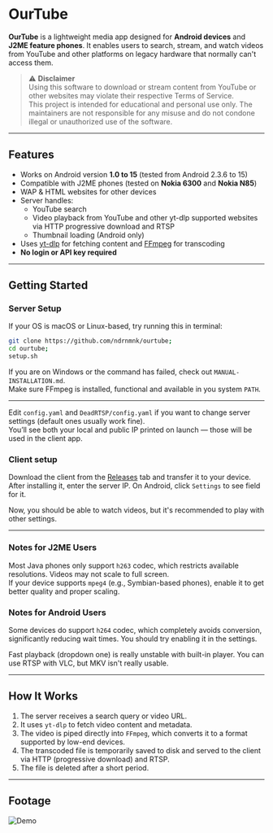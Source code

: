 # OurTube

**OurTube** is a lightweight media app designed for **Android devices** and **J2ME feature phones**. It enables users to search, stream, and watch videos from YouTube and other platforms on legacy hardware that normally can't access them.

> ⚠️ **Disclaimer**  
> Using this software to download or stream content from YouTube or other websites may violate their respective Terms of Service.  
> This project is intended for educational and personal use only. The maintainers are not responsible for any misuse and do not condone illegal or unauthorized use of the software.
---

## Features

- Works on Android version **1.0 to 15** (tested from Android 2.3.6 to 15)
- Compatible with J2ME phones (tested on **Nokia 6300** and **Nokia N85**)
- WAP & HTML websites for other devices
- Server handles:
  - YouTube search
  - Video playback from YouTube and other yt-dlp supported websites via HTTP progressive download and RTSP
  - Thumbnail loading (Android only)
- Uses [yt-dlp](https://github.com/yt-dlp/yt-dlp) for fetching content and [FFmpeg](https://ffmpeg.org/) for transcoding
- **No login or API key required**

---

## Getting Started

### Server Setup

If your OS is macOS or Linux-based, try running this in terminal:
```bash
git clone https://github.com/ndrnmnk/ourtube;
cd ourtube;
setup.sh
```
If you are on Windows or the command has failed, check out `MANUAL-INSTALLATION.md`.  
Make sure FFmpeg is installed, functional and available in you system `PATH`.

---

Edit `config.yaml` and `DeadRTSP/config.yaml` if you want to change server settings (default ones usually work fine).  
You’ll see both your local and public IP printed on launch — those will be used in the client app.

### Client setup

Download the client from the [Releases](https://github.com/ndrnmnk/ourtube/releases) tab and transfer it to your device.  
After installing it, enter the server IP. On Android, click `Settings` to see field for it.

Now, you should be able to watch videos, but it's recommended to play with other settings.

---

### Notes for J2ME Users

Most Java phones only support `h263` codec, which restricts available resolutions. Videos may not scale to full screen.  
If your device supports `mpeg4` (e.g., Symbian-based phones), enable it to get better quality and proper scaling.

### Notes for Android Users

Some devices do support `h264` codec, which completely avoids conversion, significantly reducing wait times. 
You should try enabling it in the settings.

Fast playback (dropdown one) is really unstable with built-in player.
You can use RTSP with VLC, but MKV isn't really usable.

---

## How It Works

1. The server receives a search query or video URL.
2. It uses `yt-dlp` to fetch video content and metadata.
3. The video is piped directly into `FFmpeg`, which converts it to a format supported by low-end devices.
4. The transcoded file is temporarily saved to disk and served to the client via HTTP (progressive download) and RTSP.
5. The file is deleted after a short period.

---

## Footage

![Demo](https://raw.githubusercontent.com/ndrnmnk/ndrnmnk/main/ourtube.gif)